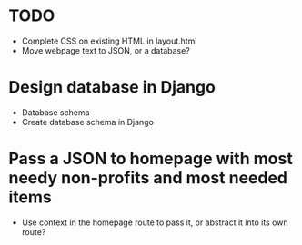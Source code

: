 # TODO

- Complete CSS on existing HTML in layout.html
- Move webpage text to JSON, or a database?

# Design database in Django

- Database schema
- Create database schema in Django

# Pass a JSON to homepage with most needy non-profits and most needed items

- Use context in the homepage route to pass it, or abstract it into its own route?
